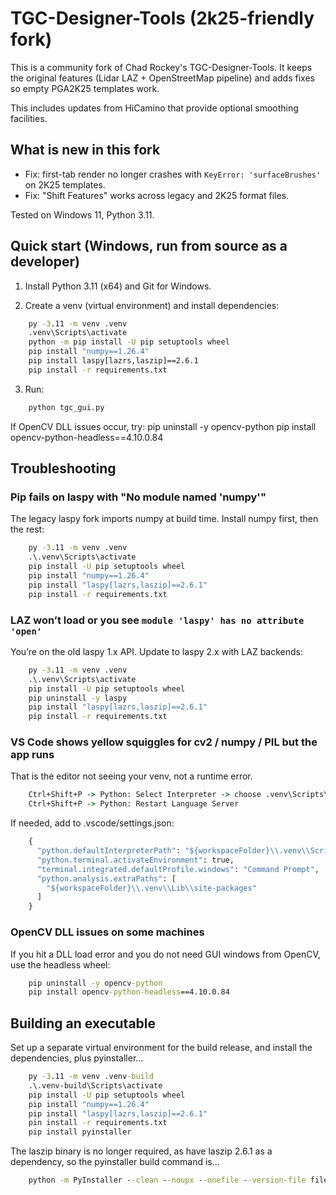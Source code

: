 # TGC-Designer-Tools (2k25-friendly fork)

This is a community fork of Chad Rockey's TGC-Designer-Tools. It keeps the original features (Lidar LAZ + OpenStreetMap pipeline) and adds fixes so empty PGA2K25 templates work.

This includes updates from HiCamino that provide optional smoothing facilities.


## What is new in this fork

- Fix: first-tab render no longer crashes with `KeyError: 'surfaceBrushes'` on 2K25 templates.
- Fix: "Shift Features" works across legacy and 2K25 format files.

Tested on Windows 11, Python 3.11.



## Quick start (Windows, run from source as a developer)

1) Install Python 3.11 (x64) and Git for Windows.

2) Create a venv (virtual environment) and install dependencies:
```bat  
    py -3.11 -m venv .venv
    .venv\Scripts\activate
    python -m pip install -U pip setuptools wheel
    pip install "numpy==1.26.4"             
    pip install laspy[lazrs,laszip]==2.6.1
    pip install -r requirements.txt     
```          
   
3) Run:
```bat
    python tgc_gui.py
```   
   If OpenCV DLL issues occur, try:
      pip uninstall -y opencv-python
      pip install opencv-python-headless==4.10.0.84   
     
      
## Troubleshooting

### Pip fails on laspy with "No module named 'numpy'"

The legacy laspy fork imports numpy at build time. Install numpy first, then the rest:
```bat
    py -3.11 -m venv .venv
    .\.venv\Scripts\activate
    pip install -U pip setuptools wheel
    pip install "numpy==1.26.4"
    pip install "laspy[lazrs,laszip]==2.6.1"
    pip install -r requirements.txt
```   

### LAZ won’t load or you see `module 'laspy' has no attribute 'open'`

You’re on the old laspy 1.x API. Update to laspy 2.x with LAZ backends:
```bat
    py -3.11 -m venv .venv
    .\.venv\Scripts\activate
    pip install -U pip setuptools wheel
    pip uninstall -y laspy
    pip install "laspy[lazrs,laszip]==2.6.1"
    pip install -r requirements.txt
```      
   
### VS Code shows yellow squiggles for cv2 / numpy / PIL but the app runs

That is the editor not seeing your venv, not a runtime error.
```bat
    Ctrl+Shift+P -> Python: Select Interpreter -> choose .venv\Scripts\python.exe
    Ctrl+Shift+P -> Python: Restart Language Server
```
If needed, add to .vscode/settings.json:
```bat
    {
      "python.defaultInterpreterPath": "${workspaceFolder}\\.venv\\Scripts\\python.exe",
      "python.terminal.activateEnvironment": true,
      "terminal.integrated.defaultProfile.windows": "Command Prompt",
      "python.analysis.extraPaths": [
        "${workspaceFolder}\\.venv\\Lib\\site-packages"
      ]
    }   
```   
   
### OpenCV DLL issues on some machines

If you hit a DLL load error and you do not need GUI windows from OpenCV, use the headless wheel:
```bat
    pip uninstall -y opencv-python
    pip install opencv-python-headless==4.10.0.84   
```


## Building an executable

Set up a separate virtual environment for the build release, and install the dependencies, plus pyinstaller...
```bat
    py -3.11 -m venv .venv-build
    .\.venv-build\Scripts\activate
    pip install -U pip setuptools wheel
    pip install "numpy==1.26.4"
    pip install "laspy[lazrs,laszip]==2.6.1"
    pin install -r requirements.txt
    pip install pyinstaller
```
The laszip binary is no longer required, as have laszip 2.6.1 as a dependency, so the pyinstaller build command is...
```bat
    python -m PyInstaller --clean --noupx --onefile --version-file file-version.txt --name TGC-Designer-Tools --collect-datas pyproj tgc_gui.py  
```